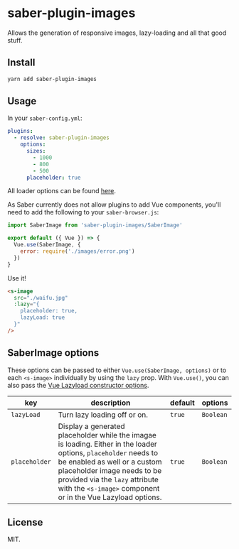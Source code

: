 # saber-plugin-images

Allows the generation of responsive images, lazy-loading and all that good stuff.

## Install

```bash
yarn add saber-plugin-images
```

## Usage

In your `saber-config.yml`:

```yml
plugins:
  - resolve: saber-plugin-images
    options:
      sizes:
        - 1000
        - 800
        - 500
      placeholder: true
```

All loader options can be found [here](https://github.com/herrstucki/responsive-loader#options).

As Saber currently does not allow plugins to add Vue components, you'll need to add the following to your `saber-browser.js`:

```js
import SaberImage from 'saber-plugin-images/SaberImage'

export default ({ Vue }) => {
  Vue.use(SaberImage, {
    error: require('./images/error.png')
  })
}
```

Use it!

```html
<s-image
  src="./waifu.jpg"
  :lazy="{
    placeholder: true,
    lazyLoad: true
  }"
/>
```

## SaberImage options

These options can be passed to either `Vue.use(SaberImage, options)` or to each `<s-image>` individually by using the `lazy` prop. With `Vue.use()`, you can also pass the [Vue Lazyload constructor options](https://github.com/hilongjw/vue-lazyload#constructor-options).

| key           | description                                                                                                                                                                                                                                                                     | default | options   |
| ------------- | ------------------------------------------------------------------------------------------------------------------------------------------------------------------------------------------------------------------------------------------------------------------------------- | ------- | --------- |
| `lazyLoad`    | Turn lazy loading off or on.                                                                                                                                                                                                                                                    | `true`  | `Boolean` |
| `placeholder` | Display a generated placeholder while the imagae is loading. Either in the loader options, `placeholder` needs to be enabled as well or a custom placeholder image needs to be provided via the `lazy` attribute with the `<s-image>` component or in the Vue Lazyload options. | `true`  | `Boolean` |

## License

MIT.
